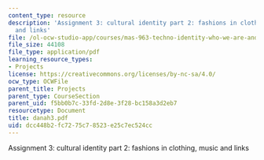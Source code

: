 ```yaml
---
content_type: resource
description: 'Assignment 3: cultural identity part 2: fashions in clothing, music
  and links'
file: /ol-ocw-studio-app/courses/mas-963-techno-identity-who-we-are-and-how-we-perceive-ourselves-and-others-spring-2002/dcc448b2fc7275c78523e25c7ec524cc_danah3.pdf
file_size: 44108
file_type: application/pdf
learning_resource_types:
- Projects
license: https://creativecommons.org/licenses/by-nc-sa/4.0/
ocw_type: OCWFile
parent_title: Projects
parent_type: CourseSection
parent_uid: f5bb0b7c-33fd-2d8e-3f28-bc158a3d2eb7
resourcetype: Document
title: danah3.pdf
uid: dcc448b2-fc72-75c7-8523-e25c7ec524cc
---
```

Assignment 3: cultural identity part 2: fashions in clothing, music and links